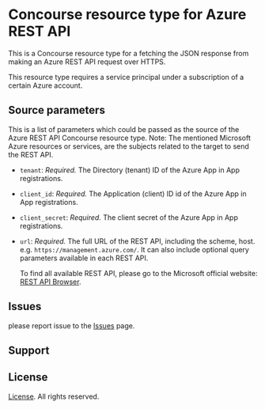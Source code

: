 # Concourse resource type for Azure REST API

This is a Concourse resource type for a fetching the JSON response from making an Azure REST API request over HTTPS.

This resource type requires a service principal under a subscription of a certain Azure account.

## Source parameters

This is a list of parameters which could be passed as the source of the Azure REST API Concourse resource type.
Note: The mentioned Microsoft Azure resources or services, are the subjects related to the target to send the REST API.

* `tenant`: *Required.* The Directory (tenant) ID of the Azure App in App registrations.
* `client_id`: *Required.* The Application (client) ID id of the Azure App in App registrations.
* `client_secret`: *Required.* The client secret of the Azure App in App registrations.
* `url`: *Required.* The full URL of the REST API, including the scheme, host. e.g. `https://management.azure.com/`. It can also include optional query parameters available in each REST API.

  To find all available REST API, please go to the Microsoft official website: [REST API Browser](https://docs.microsoft.com/en-us/rest/api/).

## Issues

please report issue to the [Issues](https://github.com/JaydenLiang/concourse-resource-type-azure-rest-api/issues) page.

## Support

## License

[License](./LICENSE). All rights reserved.
